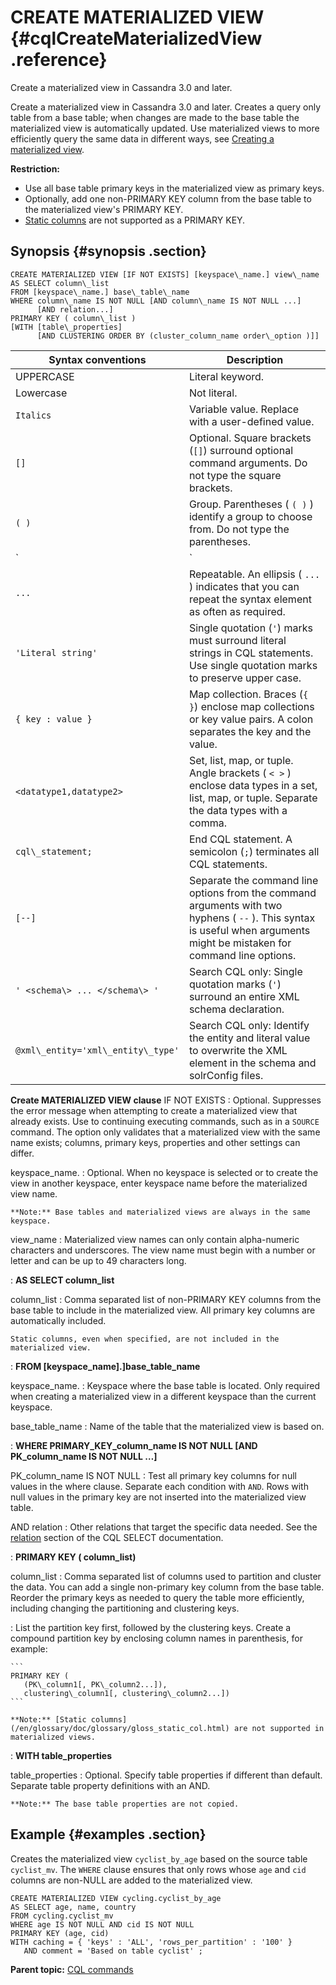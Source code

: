 # CREATE MATERIALIZED VIEW {#cqlCreateMaterializedView .reference}

Create a materialized view in Cassandra 3.0 and later.

Create a materialized view in Cassandra 3.0 and later. Creates a query only table from a base table; when changes are made to the base table the materialized view is automatically updated. Use materialized views to more efficiently query the same data in different ways, see [Creating a materialized view](../cql_using/useCreateMV.md).

**Restriction:** 

-   Use all base table primary keys in the materialized view as primary keys.
-   Optionally, add one non-PRIMARY KEY column from the base table to the materialized view's PRIMARY KEY.
-   [Static columns](/en/glossary/doc/glossary/gloss_static_col.html) are not supported as a PRIMARY KEY.

## Synopsis {#synopsis .section}

```screen
CREATE MATERIALIZED VIEW [IF NOT EXISTS] [keyspace\_name.] view\_name
AS SELECT column\_list
FROM [keyspace\_name.] base\_table\_name
WHERE column\_name IS NOT NULL [AND column\_name IS NOT NULL ...] 
      [AND relation...] 
PRIMARY KEY ( column\_list )
[WITH [table\_properties]
      [AND CLUSTERING ORDER BY (cluster_column_name order\_option )]]
```

|Syntax conventions|Description|
|------------------|-----------|
|UPPERCASE|Literal keyword.|
|Lowercase|Not literal.|
|`Italics`|Variable value. Replace with a user-defined value.|
|`[]`|Optional. Square brackets \(`[]`\) surround optional command arguments. Do not type the square brackets.|
|`( )`|Group. Parentheses \( `( )` \) identify a group to choose from. Do not type the parentheses.|
|`|`|Or. A vertical bar \(`|`\) separates alternative elements. Type any one of the elements. Do not type the vertical bar.|
|`...`|Repeatable. An ellipsis \( `...` \) indicates that you can repeat the syntax element as often as required.|
|`'Literal string'`|Single quotation \(`'`\) marks must surround literal strings in CQL statements. Use single quotation marks to preserve upper case.|
|`{ key : value }`|Map collection. Braces \(`{ }`\) enclose map collections or key value pairs. A colon separates the key and the value.|
|`<datatype1,datatype2>`|Set, list, map, or tuple. Angle brackets \( `< >` \) enclose data types in a set, list, map, or tuple. Separate the data types with a comma.|
|`cql\_statement;`|End CQL statement. A semicolon \(`;`\) terminates all CQL statements.|
|`[--]`|Separate the command line options from the command arguments with two hyphens \( `--` \). This syntax is useful when arguments might be mistaken for command line options.|
|`' <schema\> ... </schema\> '`|Search CQL only: Single quotation marks \(`'`\) surround an entire XML schema declaration.|
|`@xml\_entity='xml\_entity\_type'`|Search CQL only: Identify the entity and literal value to overwrite the XML element in the schema and solrConfig files.|

**Create MATERIALIZED VIEW clause**
 IF NOT EXISTS
 :   Optional. Suppresses the error message when attempting to create a materialized view that already exists. Use to continuing executing commands, such as in a `SOURCE` command. The option only validates that a materialized view with the same name exists; columns, primary keys, properties and other settings can differ.

  keyspace\_name.
 :   Optional. When no keyspace is selected or to create the view in another keyspace, enter keyspace name before the materialized view name.

    **Note:** Base tables and materialized views are always in the same keyspace.

  view\_name
 :   Materialized view names can only contain alpha-numeric characters and underscores. The view name must begin with a number or letter and can be up to 49 characters long.

 :   **AS SELECT column\_list**

 column\_list
 :   Comma separated list of non-PRIMARY KEY columns from the base table to include in the materialized view. All primary key columns are automatically included.

    Static columns, even when specified, are not included in the materialized view.

 :   **FROM \[keyspace\_name\].\]base\_table\_name**

 keyspace\_name.
 :   Keyspace where the base table is located. Only required when creating a materialized view in a different keyspace than the current keyspace.

  base\_table\_name
 :   Name of the table that the materialized view is based on.

 :   **WHERE PRIMARY\_KEY\_column\_name IS NOT NULL \[AND PK\_column\_name IS NOT NULL …\]**

 PK\_column\_name IS NOT NULL
 :   Test all primary key columns for null values in the where clause. Separate each condition with `AND`. Rows with null values in the primary key are not inserted into the materialized view table.

  AND relation
 :   Other relations that target the specific data needed. See the [relation](cqlSelect.md#ref_select_relation) section of the CQL SELECT documentation.

 :   **PRIMARY KEY \( column\_list\)**

 column\_list
 :   Comma separated list of columns used to partition and cluster the data. You can add a single non-primary key column from the base table. Reorder the primary keys as needed to query the table more efficiently, including changing the partitioning and clustering keys.

 :   List the partition key first, followed by the clustering keys. Create a compound partition key by enclosing column names in parenthesis, for example:

    ```
    PRIMARY KEY (
       (PK\_column1[, PK\_column2...]),
       clustering\_column1[, clustering\_column2...])
    ```

    **Note:** [Static columns](/en/glossary/doc/glossary/gloss_static_col.html) are not supported in materialized views.

 :   **WITH table\_properties**

 table\_properties
 :   Optional. Specify table properties if different than default. Separate table property definitions with an AND.

    **Note:** The base table properties are not copied.

 ## Example {#examples .section}

Creates the materialized view `cyclist_by_age` based on the source table `cyclist_mv`. The `WHERE` clause ensures that only rows whose `age` and `cid` columns are non-NULL are added to the materialized view.

```no-highlight
CREATE MATERIALIZED VIEW cycling.cyclist_by_age 
AS SELECT age, name, country 
FROM cycling.cyclist_mv 
WHERE age IS NOT NULL AND cid IS NOT NULL 
PRIMARY KEY (age, cid)
WITH caching = { 'keys' : 'ALL', 'rows_per_partition' : '100' }
   AND comment = 'Based on table cyclist' ;
```

**Parent topic:** [CQL commands](../../cql/cql_reference/cqlCommandsTOC.md)

